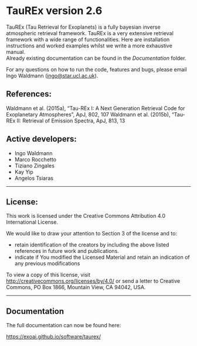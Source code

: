 # TauREx version 2.6

TauREx (Tau Retrieval for Exoplanets) is a fully bayesian inverse atmospheric retrieval framework. 
TauREx is a very extensive retrieval framework with a wide range of functionalities. Here are installation instructions and worked examples whilst we write a more exhaustive manual.  
Already existing documentation can be found in the *Documentation* folder. 

For any questions on how to run the code, features and bugs, please email Ingo Waldmann (ingo@star.ucl.ac.uk).


## References:
Waldmann et al. (2015a), “Tau-REx I: A Next Generation Retrieval Code for Exoplanetary Atmospheres”, ApJ, 802, 107
Waldmann et al. (2015b), “Tau-REx II: Retrieval of Emission Spectra, ApJ, 813, 13

## Active developers:
- Ingo Waldmann 
- Marco Rocchetto 
- Tiziano Zingales
- Kay Yip
- Angelos Tsiaras

---

## License: 
This work is licensed under the Creative Commons Attribution 4.0 International License. 

We would like to draw your attention to Section 3 of the license and to:
- retain identification of the creators by including the above listed references in future work and publications.
- indicate if You modified the Licensed Material and retain an indication of any previous modifications

To view a copy of this license, visit http://creativecommons.org/licenses/by/4.0/ or send a letter to Creative Commons, PO Box 1866, Mountain View, CA 94042, USA.

---

## Documentation

The full documentation can now be found here:

<https://exoai.github.io/software/taurex/>

